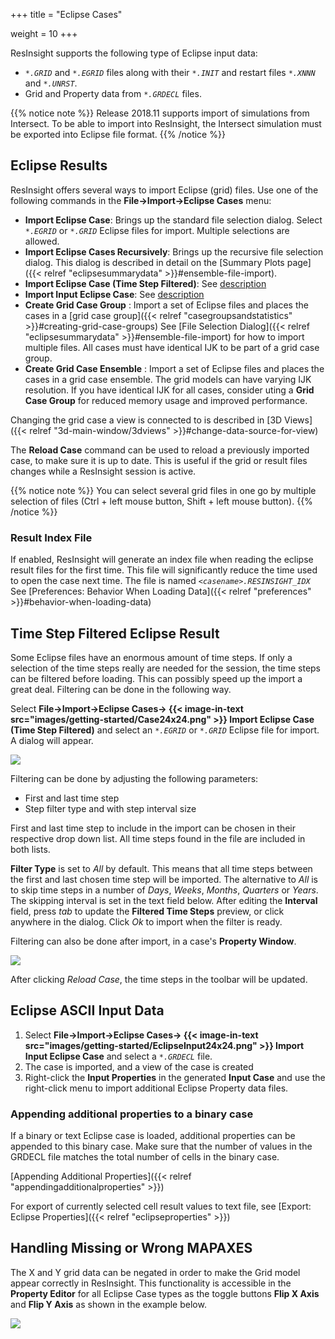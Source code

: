 +++
title = "Eclipse Cases"

weight = 10
+++
 
ResInsight supports the following type of Eclipse input data:

- _`*.GRID`_ and _`*.EGRID`_ files along with their _`*.INIT`_ and restart files _`*.XNNN`_ and _`*.UNRST`_. 
- Grid and Property data from  _`*.GRDECL`_ files.

{{% notice note %}}
Release 2018.11 supports import of simulations from Intersect. To be able to import into ResInsight, the Intersect simulation must be exported into Eclipse file format.
{{% /notice %}}

## Eclipse Results
ResInsight offers several ways to import Eclipse (grid) files. Use one of the following commands in the **File->Import->Eclipse Cases** menu:

- **Import Eclipse Case**: Brings up the standard file selection dialog. Select _`*.EGRID`_ or _`*.GRID`_ Eclipse files for import. Multiple selections are allowed.
- **Import Eclipse Cases Recursively**: Brings up the recursive file selection dialog. This dialog is described in detail on the [Summary Plots page]({{< relref "eclipsesummarydata" >}}#ensemble-file-import).
- **Import Eclipse Case (Time Step Filtered)**: See [description](#time-step-filtered-eclipse-result)
- **Import Input Eclipse Case**: See [description](#eclipse-ascii-input-data)
- **Create Grid Case Group** : Import a set of Eclipse files and places the cases in a [grid case group]({{< relref "casegroupsandstatistics" >}}#creating-grid-case-groups) See [File Selection Dialog]({{< relref "eclipsesummarydata" >}}#ensemble-file-import) for how to import multiple files. All cases must have identical IJK to be part of a grid case group.
- **Create Grid Case Ensemble** : Import a set of Eclipse files and places the cases in a grid case ensemble. The grid models can have varying IJK resolution. If you have identical IJK for all cases, consider uting a **Grid Case Group** for reduced memory usage and improved performance.

Changing the grid case a view is connected to is described in [3D Views]({{< relref "3d-main-window/3dviews" >}}#change-data-source-for-view)

The **Reload Case** command can be used to reload a previously imported case, to make sure it is up to date. This is useful if the grid or result files changes while a ResInsight session is active.

{{% notice note %}}
You can select several grid files in one go by multiple selection of files (Ctrl + left mouse button, Shift + left mouse button). 
{{% /notice %}}

### Result Index File

If enabled, ResInsight will generate an index file when reading the eclipse result files for the first time. This file will significantly reduce the time used to open the case next time. The file is named _`<casename>.RESINSIGHT_IDX`_
See [Preferences: Behavior When Loading Data]({{< relref "preferences" >}}#behavior-when-loading-data)

## Time Step Filtered Eclipse Result
Some Eclipse files have an enormous amount of time steps. If only a selection of the time steps really are needed for the session, the time steps can be filtered before loading. This can possibly speed up the import a great deal. Filtering can be done in the following way.

Select **File->Import->Eclipse Cases-> {{< image-in-text src="images/getting-started/Case24x24.png" >}} Import Eclipse Case (Time Step Filtered)** and select an _`*.EGRID`_ or _`*.GRID`_ Eclipse file for import. A dialog will appear.

![](/images/getting-started/timeStepFilter.png)

Filtering can be done by adjusting the following parameters:
* First and last time step
* Step filter type and with step interval size 

First and last time step to include in the import can be chosen in their respective drop down list. All time steps found in the file are included in both lists.

**Filter Type** is set to *All* by default. This means that all time steps between the first and last chosen time step will be imported. The alternative to *All* is to skip time steps in a number of *Days*, *Weeks*, *Months*, *Quarters* or *Years*. The skipping interval is set in the text field below. After editing the **Interval** field, press *tab* to update the **Filtered Time Steps** preview, or click anywhere in the dialog. Click *Ok* to import when the filter is ready.

Filtering can also be done after import, in a case's **Property Window**.

![](/images/getting-started/timeStepFilterPropEditor.png)

After clicking *Reload Case*, the time steps in the toolbar will be updated.

## Eclipse ASCII Input Data
1. Select **File->Import->Eclipse Cases-> {{< image-in-text src="images/getting-started/EclipseInput24x24.png" >}} Import Input Eclipse Case** and select a _`*.GRDECL`_ file.
2. The case is imported, and a view of the case is created
3. Right-click the **Input Properties** in the generated **Input Case** and use the right-click menu to import additional Eclipse Property data files.

### Appending additional properties to a binary case
If a binary or text Eclipse case is loaded, additional properties can be appended to this binary case. Make sure that the number of values in the GRDECL file matches the total number of cells in the binary case.

[Appending Additional Properties]({{< relref "appendingadditionalproperties" >}})

For export of currently selected cell result values to text file, see [Export: Eclipse Properties]({{< relref "eclipseproperties" >}})

## Handling Missing or Wrong MAPAXES

The X and Y grid data can be negated in order to make the Grid model appear correctly in ResInsight. This functionality is accessible in the **Property Editor** for all Eclipse Case types as the toggle buttons **Flip X Axis** and **Flip Y Axis** as shown in the example below.
 
![](/images/getting-started/CaseProperties.png)
